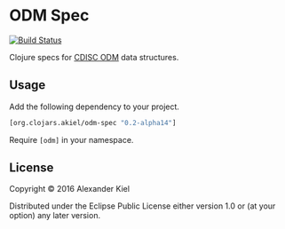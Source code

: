 # ODM Spec

[![Build Status](https://travis-ci.org/alexanderkiel/odm-spec.svg?branch=master)](https://travis-ci.org/alexanderkiel/odm-spec)

Clojure specs for [CDISC ODM][1] data structures.

## Usage

Add the following dependency to your project.

```clojure
[org.clojars.akiel/odm-spec "0.2-alpha14"]
```

Require `[odm]` in your namespace.

## License

Copyright © 2016 Alexander Kiel

Distributed under the Eclipse Public License either version 1.0 or (at
your option) any later version.

[1]: <http://www.cdisc.org/odm>
